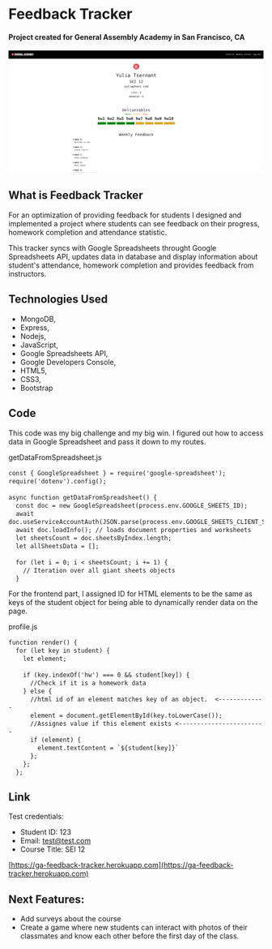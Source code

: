 Feedback Tracker
================

#### Project created for General Assembly Academy in San Francisco, CA

![Main page](/assets/feedback.png)

What is Feedback Tracker
------------------------

For an optimization of providing feedback for students I designed and
implemented a project where students can see feedback on their progress,
homework completion and attendance statistic.

This tracker syncs with Google Spreadsheets throught Google Spreadsheets
API, updates data in database and display information about student\'s
attendance, homework completion and provides feedback from instructors.

Technologies Used
-----------------

-   MongoDB,
-   Express,
-   Nodejs,
-   JavaScript,
-   Google Spreadsheets API,
-   Google Developers Console,
-   HTML5,
-   CSS3,
-   Bootstrap

Code
----

This code was my big challenge and my big win. I figured out how to
access data in Google Spreadsheet and pass it down to my routes.

getDataFromSpreadsheet.js

``` {.javascript}
const { GoogleSpreadsheet } = require('google-spreadsheet');
require('dotenv').config();

async function getDataFromSpreadsheet() {
  const doc = new GoogleSpreadsheet(process.env.GOOGLE_SHEETS_ID);
  await doc.useServiceAccountAuth(JSON.parse(process.env.GOOGLE_SHEETS_CLIENT_SECRET));
  await doc.loadInfo(); // loads document properties and worksheets
  let sheetsCount = doc.sheetsByIndex.length;
  let allSheetsData = [];

  for (let i = 0; i < sheetsCount; i += 1) {
    // Iteration over all giant sheets objects
  }

```

For the frontend part, I assigned ID for HTML elements to be the same as
keys of the student object for being able to dynamically render data on
the page.

profile.js

``` {.javascript}
function render() {
  for (let key in student) {
    let element;

    if (key.indexOf('hw') === 0 && student[key]) {
      //Check if it is a homework data
    } else {
      //html id of an element matches key of an object.  <-------------
      element = document.getElementById(key.toLowerCase());
      //Assignes value if this element exists <------------------------
      if (element) {
        element.textContent = `${student[key]}`
      };
    };
  };
```

Link
----

Test credentials:

-   Student ID: 123
-   Email: <test@test.com>
-   Course Title: SEI 12

[https://ga-feedback-tracker.herokuapp.com](https://ga-feedback-tracker.herokuapp.com)

Next Features:
--------------

-   Add surveys about the course
-   Create a game where new students can interact with photos of their
    classmates and know each other before the first day of the class.
